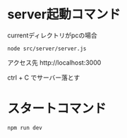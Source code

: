 # server起動コマンド
currentディレクトリがpcの場合
```
node src/server/server.js
```
アクセス先
http://localhost:3000

ctrl + C でサーバー落とす


# スタートコマンド
```
npm run dev
```